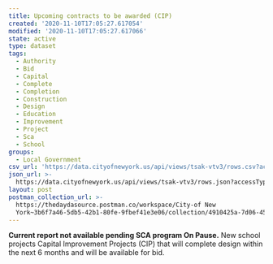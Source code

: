 ```yaml
---
title: Upcoming contracts to be awarded (CIP)
created: '2020-11-10T17:05:27.617054'
modified: '2020-11-10T17:05:27.617066'
state: active
type: dataset
tags:
  - Authority
  - Bid
  - Capital
  - Complete
  - Completion
  - Construction
  - Design
  - Education
  - Improvement
  - Project
  - Sca
  - School
groups:
  - Local Government
csv_url: 'https://data.cityofnewyork.us/api/views/tsak-vtv3/rows.csv?accessType=DOWNLOAD'
json_url: >-
  https://data.cityofnewyork.us/api/views/tsak-vtv3/rows.json?accessType=DOWNLOAD
layout: post
postman_collection_url: >-
  https://thedaydasource.postman.co/workspace/City-of New
  York~3b6f7a46-5db5-42b1-80fe-9fbef41e3e06/collection/4910425a-7d06-456f-a9d0-57f89cd95678
---
```

<b>Current report not available pending SCA program On Pause.</b>
New school projects Capital Improvement Projects (CIP) that will complete design within the next 6 months and will be available for bid.
